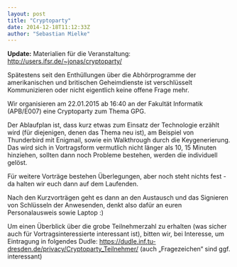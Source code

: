 ```yaml
---
layout: post
title: "Cryptoparty"
date: 2014-12-18T11:12:33Z
author: "Sebastian Mielke"
---
```


<p>
<strong>Update:</strong> Materialien für die Veranstaltung: <a href="http://users.ifsr.de/~jonas/cryptoparty/" class="urlextern" title="http://users.ifsr.de/~jonas/cryptoparty/" rel="nofollow">http://users.ifsr.de/~jonas/cryptoparty/</a>
</p>

<p>
Spätestens seit den Enthüllungen über die Abhörprogramme der amerikanischen und britischen Geheimdienste ist verschlüsselt Kommunizieren oder nicht eigentlich keine offene Frage mehr.
</p>

<p>
Wir organisieren am 22.01.2015 ab 16:40 an der Fakultät Informatik (APB/E007) eine Cryptoparty zum Thema GPG.
</p>

<p>
Der Ablaufplan ist, dass kurz etwas zum Einsatz der Technologie erzählt wird (für diejenigen, denen das Thema neu ist), am Beispiel von Thunderbird mit Enigmail, sowie ein Walkthrough durch die Keygenerierung. Das wird sich in Vortragsform vermutlich nicht länger als 10, 15 Minuten hinziehen, sollten dann noch Probleme bestehen, werden die individuell gelöst.
</p>

<p>
Für weitere Vorträge bestehen Überlegungen, aber noch steht nichts fest - da halten wir euch dann auf dem Laufenden.
</p>

<p>
Nach den Kurzvorträgen geht es dann an den Austausch und das Signieren von Schlüsseln der Anwesenden, denkt also dafür an euren Personalausweis sowie Laptop :)
</p>

<p>
Um einen Überblick über die grobe Teilnehmerzahl zu erhalten (was sicher auch für Vortragsinteressierte interessant ist), bitten wir, bei Interesse, um Eintragung in folgendes Dudle: <a href="https://dudle.inf.tu-dresden.de/privacy/Cryptoparty_Teilnehmer/" class="urlextern" title="https://dudle.inf.tu-dresden.de/privacy/Cryptoparty_Teilnehmer/" rel="nofollow">https://dudle.inf.tu-dresden.de/privacy/Cryptoparty_Teilnehmer/</a> (auch „Fragezeichen“ sind ggf. interessant)
<a href="/_detail/fsr:news:cryptoparty_plakat.jpg?id=start" class="media" title="fsr:news:cryptoparty_plakat.jpg"><img src="/_media/fsr:news:cryptoparty_plakat.jpg" class="media" alt=""></a>
</p>

